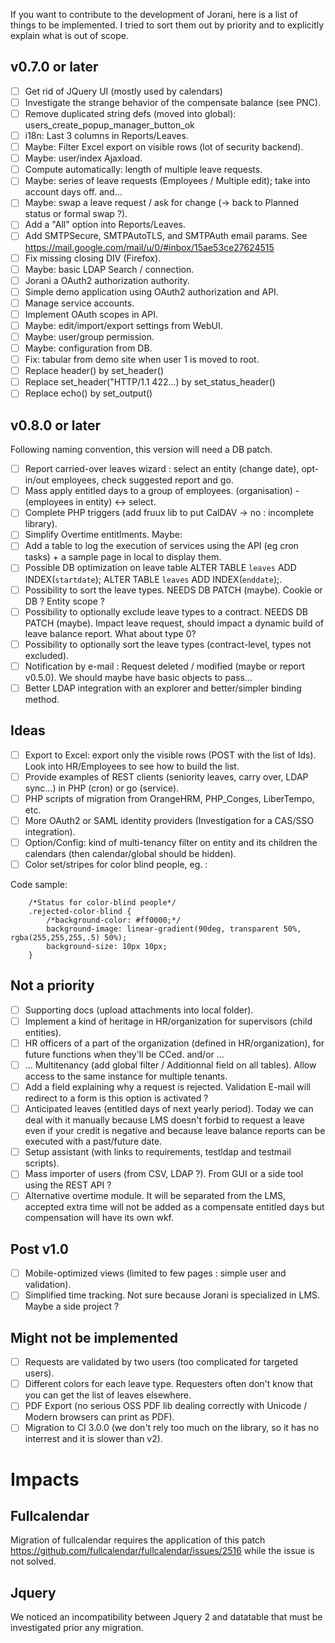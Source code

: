 If you want to contribute to the development of Jorani, here is a list of things to be implemented.
I tried to sort them out by priority and to explicitly explain what is out of scope.

## v0.7.0 or later

- [ ] Get rid of JQuery UI (mostly used by calendars)
- [ ] Investigate the strange behavior of the compensate balance (see PNC).
- [ ] Remove duplicated string defs (moved into global): users_create_popup_manager_button_ok
- [ ] i18n: Last 3 columns in Reports/Leaves.
- [ ] Maybe: Filter Excel export on visible rows (lot of security backend).
- [ ] Maybe: user/index Ajaxload.
- [ ] Compute automatically: length of multiple leave requests.
- [ ] Maybe: series of leave requests (Employees / Multiple edit); take into account days off. and...
- [ ] Maybe: swap a leave request / ask for change (-> back to Planned status or formal swap ?).
- [ ] Add a "All" option into Reports/Leaves.
- [ ] Add SMTPSecure, SMTPAutoTLS, and SMTPAuth email params. See https://mail.google.com/mail/u/0/#inbox/15ae53ce27624515
- [ ] Fix missing closing DIV (Firefox).
- [ ] Maybe: basic LDAP Search / connection.
- [ ] Jorani a OAuth2 authorization authority.
- [ ] Simple demo application using OAuth2 authorization and API.
- [ ] Manage service accounts.
- [ ] Implement OAuth scopes in API.
- [ ] Maybe: edit/import/export settings from WebUI.
- [ ] Maybe: user/group permission.
- [ ] Maybe: configuration from DB.
- [ ] Fix: tabular from demo site when user 1 is moved to root.
- [ ] Replace header() by set_header()
- [ ] Replace set_header("HTTP/1.1 422...) by set_status_header()
- [ ] Replace echo() by set_output()

## v0.8.0 or later

Following naming convention, this version will need a DB patch.

- [ ] Report carried-over leaves wizard : select an entity (change date), opt-in/out employees, check suggested report and go.
- [ ] Mass apply entitled days to a group of employees. (organisation) - (employees in entity) <-> select.
- [ ] Complete PHP triggers (add fruux lib to put CalDAV -> no : incomplete library).
- [ ] Simplify Overtime entitlments.
Maybe:
- [ ] Add a table to log the execution of services using the API (eg cron tasks) + a sample page in local to display them.
- [ ] Possible DB optimization on leave table ALTER TABLE `leaves` ADD INDEX(`startdate`); ALTER TABLE `leaves` ADD INDEX(`enddate`);.
- [ ] Possibility to sort the leave types. NEEDS DB PATCH (maybe). Cookie or DB ? Entity scope ?
- [ ] Possibility to optionally exclude leave types to a contract. NEEDS DB PATCH (maybe). Impact leave request, should impact a dynamic build of leave balance report. What about type 0?
- [ ] Possibility to optionally sort the leave types (contract-level, types not excluded).
- [ ] Notification by e-mail : Request deleted / modified (maybe or report v0.5.0). We should maybe have basic objects to pass...
- [ ] Better LDAP integration with an explorer and better/simpler binding method.

## Ideas

- [ ] Export to Excel: export only the visible rows (POST with the list of Ids). Look into HR/Employees to see how to build the list.
- [ ] Provide examples of REST clients (seniority leaves, carry over, LDAP sync...) in PHP (cron) or go (service).
- [ ] PHP scripts of migration from OrangeHRM, PHP_Conges, LiberTempo, etc.
- [ ] More OAuth2 or SAML identity providers (Investigation for a CAS/SSO integration).
- [ ] Option/Config: kind of multi-tenancy filter on entity and its children the calendars (then calendar/global should be hidden).
- [ ] Color set/stripes for color blind people, eg. :

Code sample:

        /*Status for color-blind people*/
        .rejected-color-blind {
            /*background-color: #ff0000;*/
            background-image: linear-gradient(90deg, transparent 50%, rgba(255,255,255,.5) 50%);
            background-size: 10px 10px;
        }

## Not a priority

- [ ] Supporting docs (upload attachments into local folder).
- [ ] Implement a kind of heritage in HR/organization for supervisors (child entities).
- [ ] HR officers of a part of the organization (defined in HR/organization), for future functions when they'll be CCed. and/or ...
- [ ] ... Multitenancy (add global filter / Additionnal field on all tables). Allow access to the same instance for multiple tenants.
- [ ] Add a field explaining why a request is rejected. Validation E-mail will redirect to a form is this option is activated ?
- [ ] Anticipated leaves (entitled days of next yearly period). Today we can deal with it manually because LMS doesn't forbid to 
request a leave even if your credit is negative and because leave balance reports can be executed with a past/future date.
- [ ] Setup assistant (with links to requirements, testldap and testmail scripts).
- [ ] Mass importer of users (from CSV, LDAP ?). From GUI or a side tool using the REST API ?
- [ ] Alternative overtime module. It will be separated from the LMS, accepted extra time will not be added as a compensate entitled days but compensation will have its own wkf.

## Post v1.0

- [ ] Mobile-optimized views (limited to few pages : simple user and validation).
- [ ] Simplified time tracking. Not sure because Jorani is specialized in LMS. Maybe a side project ?

## Might not be implemented

- [ ] Requests are validated by two users (too complicated for targeted users).
- [ ] Different colors for each leave type. Requesters often don't know that you can get the list of leaves elsewhere.
- [ ] PDF Export (no serious OSS PDF lib dealing correctly with Unicode / Modern browsers can print as PDF).
- [ ] Migration to CI 3.0.0 (we don't rely too much on the library, so it has no interrest and it is slower than v2).

# Impacts

## Fullcalendar

Migration of fullcalendar requires the application of this patch https://github.com/fullcalendar/fullcalendar/issues/2516 while the issue is not solved.

## Jquery

We noticed an incompatibility between Jquery 2 and datatable that must be investigated prior any migration.
